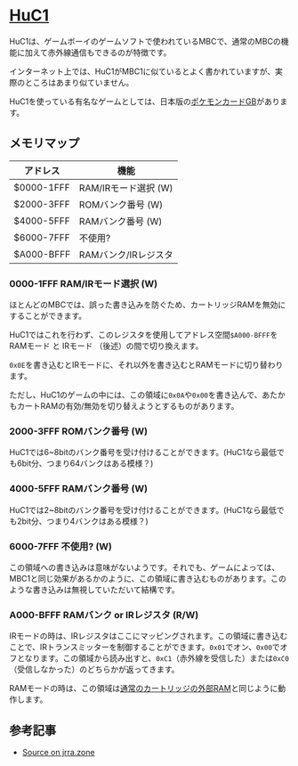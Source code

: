# [HuC1](https://gbdev.io/pandocs/HuC1.html)

HuC1は、ゲームボーイのゲームソフトで使われているMBCで、通常のMBCの機能に加えて赤外線通信もできるのが特徴です。

インターネット上では、HuC1がMBC1に似ているとよく書かれていますが、実際のところはあまり似ていません。

HuC1を使っている有名なゲームとしては、日本版の[ポケモンカードGB](https://www.nintendo.co.jp/titles/50010000020074)があります。

## メモリマップ

アドレス | 機能
--------------|------------------------------------
\$0000-1FFF  | RAM/IRモード選択 (W)
\$2000-3FFF  | ROMバンク番号 (W)
\$4000-5FFF  | RAMバンク番号 (W)
\$6000-7FFF  | 不使用?
\$A000-BFFF  | RAMバンク/IRレジスタ

### 0000-1FFF RAM/IRモード選択 (W)

ほとんどのMBCでは、誤った書き込みを防ぐため、カートリッジRAMを無効にすることができます。

HuC1ではこれを行わず、このレジスタを使用してアドレス空間`$A000-BFFF`を RAMモード と IRモード （後述）の間で切り換えます。

`0x0E`を書き込むとIRモードに、それ以外を書き込むとRAMモードに切り替わります。

ただし、HuC1のゲームの中には、この領域に`0x0A`や`0x00`を書き込んで、あたかもカートRAMの有効/無効を切り替えようとするものがあります。

### 2000-3FFF ROMバンク番号 (W)

HuC1では6~8bitのバンク番号を受け付けることができます。(HuC1なら最低でも6bit分、つまり64バンクはある模様？)

### 4000-5FFF RAMバンク番号 (W)

HuC1では2~8bitのバンク番号を受け付けることができます。(HuC1なら最低でも2bit分、つまり4バンクはある模様？)

### 6000-7FFF 不使用? (W)

この領域への書き込みは意味がないようです。それでも、ゲームによっては、MBC1と同じ効果があるかのように、この領域に書き込むものがあります。このような書き込みは無視していただいて結構です。

### A000-BFFF RAMバンク or IRレジスタ (R/W)

IRモードの時は、IRレジスタはここにマッピングされます。この領域に書き込むことで、IRトランスミッターを制御することができます。`0x01`でオン、`0x00`でオフとなります。この領域から読み出すと、`0xC1`（赤外線を受信した）または`0xC0`（受信しなかった）のどちらかが返ってきます。

RAMモードの時は、この領域は[通常のカートリッジの外部RAM](mbc1.md#a000-bfff---ramバンク-00-03-rw)と同じように動作します。

## 参考記事

- [Source on jrra.zone](http://jrra.zone/blog/huc1.html)
